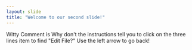 ```yaml
---
layout: slide
title: "Welcome to our second slide!"
---
```

Witty Comment is Why don't the instructions tell you to click on the three lines item to find "Edit File?"
Use the left arrow to go back!
